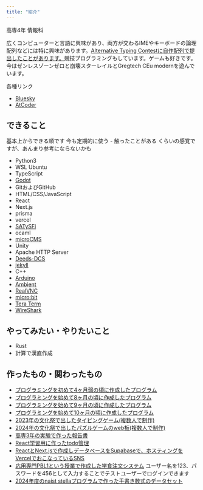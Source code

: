 ```yaml
---
title: "紹介"
---
```


高専4年 情報科

広くコンピューターと言語に興味があり、両方が交わるIMEやキーボードの論理配列などには特に興味があります。[Alternative Typing Contestに自作配列で提出したことがあります。](https://www.youtube.com/watch?v=iKSnUOVDimM&t=1750s)競技プログラミングもしています。ゲームも好きです。今はゼンレスゾーンゼロと崩壊スターレイルとGregtech CEu modernを遊んでいます。

各種リンク

- [Bluesky](https://bsky.app/profile/nwpzphn9wui8mbj.bsky.social)
- [AtCoder](https://atcoder.jp/users/tpgugmu)

## できること

基本上からできる順です 今も定期的に使う - 触ったことがある くらいの感覚ですが、あんまり参考にならないかも

- Python3
- WSL Ubuntu
- TypeScript
- [Godot](https://godotengine.org)
- GitおよびGitHub
- HTML/CSS/JavaScript
- React
- Next.js
- prisma
- vercel
- [SATySFi](https://github.com/gfngfn/SATySFi)
- ocaml
- [microCMS](https://microcms.io)
- Unity
- Apache HTTP Server
- [Deeds-DCS](https://www.digitalelectronicsdeeds.com/index.html)
- [jekyll](https://jekyllrb.com)
- C++
- [Arduino](https://www.arduino.cc)
- [Ambient](https://ambidata.io)
- [RealVNC](https://www.realvnc.com/en/)
- [micro:bit](https://microbit.org/ja/)
- [Tera Term](https://teratermproject.github.io)
- [WireShark](https://www.wireshark.org)

## やってみたい・やりたいこと

- Rust
- 計算で漢直作成

## 作ったもの・関わったもの

- [プログラミングを初めて4ヶ月弱の頃に作成したプログラム](https://github.com/2ufkpfb9daxnik/assignments5/tree/main)
- [プログラミングを始めて8ヶ月の頃に作成したプログラム](https://github.com/2ufkpfb9daxnik/PoCS)
- [プログラミングを始めて9ヶ月の頃に作成したプログラム](/page/old/hsrtemporarydictionaryje)
- [プログラミングを始めて10ヶ月の頃に作成したプログラム](/page/old/BreakingTheMaze)
- [2023年の文化祭で出したタイピングゲーム(複数人で制作)](https://yyf999999999.github.io/typingprot/pages/difficultySelecter)
- [2024年の文化祭で出したパズルゲームのweb板(複数人で制作)](https://yuga-school.github.io/puzzlegame/Roguelikepuzzle.html)
- [高専3年の実験で作った報告書](https://qiita.com/cjjj1s/items/f1f9d5e25bd5ae8d1c7f)
- [React学習用に作ったtodo管理](https://2ufkpfb9daxnik.github.io/react-todo-app/)
- [ReactとNext.jsで作成しデータベースをSupabaseで、ホスティングをVercelでおこなっているSNS](https://pyrrhula.vercel.app)
- [応用専門PBL1という授業で作成した学食注文システム](https://s-ao213.github.io/PBL/User/) ユーザー名を123、パスワードを456として入力することでテストユーザーでログインできます
- [2024年度のnaist stellaプログラムで作った手書き数式のデータセット](https://github.com/2ufkpfb9daxnik/handwritten-formula)
